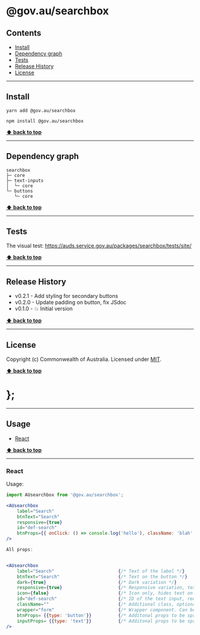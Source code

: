 @gov.au/searchbox
============

> 


## Contents

* [Install](#install)
* [Dependency graph](#dependency-graph)
* [Tests](#tests)
* [Release History](#release-history)
* [License](#license)


----------------------------------------------------------------------------------------------------------------------------------------------------------------


## Install


```shell
yarn add @gov.au/searchbox
```

```shell
npm install @gov.au/searchbox
```


**[⬆ back to top](#contents)**


----------------------------------------------------------------------------------------------------------------------------------------------------------------


## Dependency graph

```shell
searchbox
├─ core
├─ text-inputs
│  └─ core
└─ buttons
   └─ core
```


**[⬆ back to top](#contents)**


----------------------------------------------------------------------------------------------------------------------------------------------------------------


## Tests

The visual test: https://auds.service.gov.au/packages/searchbox/tests/site/


**[⬆ back to top](#contents)**


----------------------------------------------------------------------------------------------------------------------------------------------------------------


## Release History

* v0.2.1 - Add styling for secondary buttons
* v0.2.0 - Update padding on button, fix JSdoc
* v0.1.0 - 💥 Initial version


**[⬆ back to top](#contents)**


----------------------------------------------------------------------------------------------------------------------------------------------------------------


## License

Copyright (c) Commonwealth of Australia.
Licensed under [MIT](https://raw.githubusercontent.com/govau/design-system-components/packages/core/master/LICENSE).


**[⬆ back to top](#contents)**

# };

----------------------------------------------------------------------------------------------------------------------------------------------------------------


## Usage


* [React](#react)


**[⬆ back to top](#contents)**


----------------------------------------------------------------------------------------------------------------------------------------------------------------

### React

Usage:

```jsx
import AUsearchbox from '@gov.au/searchbox';

<AUsearchbox 
	label="Search" 
	btnText="Search"
	responsive={true}
	id="def-search"
	btnProps={{ onClick: () => console.log('hello'), className: 'blah', type: 'button' }}
/>

All props:


<AUsearchbox 
	label="Search"                        {/* Text of the label */}
	btnText="Search"                      {/* Text on the button */}
	dark={true}                           {/* Dark variation */}
	responsive={true}                     {/* Responsive variation, text turns to icon on smaller devices*/}
	icon={false}                          {/* Icon only, hides text on button */}
	id="def-search"                       {/* ID of the text input, required */}
	className=""                          {/* Additional class, optional */}
	wrapper="form"                        {/* Wrapper component. Can be a div or form. */}
	btnProps= {{type: 'button'}}          {/* Additonal props to be spread into the button */}
	inputProps= {{type: 'text'}}          {/* Additonal props to be spread into the text input */}
/>
```
